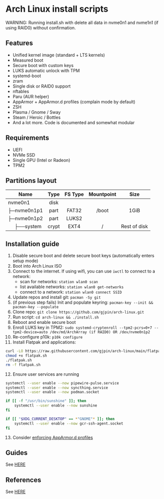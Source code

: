 # Arch Linux install scripts

WARNING: Running install.sh with delete all data in nvme0n1 and nvme1n1 (if using RAID0) without confirmation.

## Features

- Unified kernel image (standard + LTS kernels)
- Measured boot
- Secure boot with custom keys
- LUKS automatic unlock with TPM
- systemd-boot
- zram
- Single disk or RAID0 support
- nftables
- Paru (AUR helper)
- AppArmor + AppArmor.d profiles (complain mode by default)
- ZSH
- Plasma / Gnome / Sway
- Steam / Heroic / Bottles
- And a lot more. Code is documented and somewhat modular

## Requirements

- UEFI
- NVMe SSD
- Single GPU (Intel or Radeon)
- TPM2

## Partitions layout

| Name                                    | Type  | FS Type | Mountpoint |     Size     |
| --------------------------------------- | :---: | :-----: | :--------: | :----------: |
| nvme0n1                                 | disk  |         |            |              |
| ├─nvme0n1p1                             | part  |  FAT32  |   /boot    |     1GiB     |
| ├─nvme0n1p2                             | part  |  LUKS2  |            |              |
| &nbsp;&nbsp;&nbsp;&nbsp;&nbsp;├──system | crypt |  EXT4   |     /      | Rest of disk |

## Installation guide

1. Disable secure boot and delete secure boot keys (automatically enters setup mode)
2. Boot into Arch Linux ISO
3. Connect to the internet. If using wifi, you can use `iwctl` to connect to a network:
   - scan for networks: `station wlan0 scan`
   - list available networks: `station wlan0 get-networks`
   - connect to a network: `station wlan0 connect SSID`
4. Update repos and install git: `pacman -Sy git`
5. (if previous step fails) Init and populate keyring: `pacman-key --init && pacman-key --populate`
6. Clone repo: `git clone https://github.com/gjpin/arch-linux.git`
7. Run script: `cd arch-linux && ./install.sh`
8. Reboot and enable secure boot
9. Enroll LUKS key in TPM2: `sudo systemd-cryptenroll --tpm2-pcrs=0+7 --tpm2-device=auto /dev/md/ArchArray (if RAID0) OR /dev/nvme0n1p2`
10. Re-configure p10k: `p10k configure`
11. Install Flatpak and applications:
```bash
curl -LO https://raw.githubusercontent.com/gjpin/arch-linux/main/flatpak.sh
chmod +x flatpak.sh
./flatpak.sh
rm -f flatpak.sh
```
12. Ensure user services are running
```bash
systemctl --user enable --now pipewire-pulse.service
systemctl --user enable --now syncthing.service
systemctl --user enable --now podman.socket

if [[ -f "/usr/bin/sunshine" ]]; then
    systemctl --user enable --now sunshine
fi

if [[ "$XDG_CURRENT_DESKTOP" == *"GNOME"* ]]; then
    systemctl --user enable --now gcr-ssh-agent.socket
fi
```
13. Consider [enforcing AppArmor.d profiles](https://apparmor.pujol.io/enforce/)

## Guides
See [HERE](https://github.com/gjpin/arch-linux/blob/main/GUIDES.md)

## References
See [HERE](https://github.com/gjpin/arch-linux/blob/main/REFERENCES.md)
